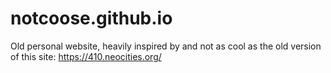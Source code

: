 # notcoose.github.io

Old personal website, heavily inspired by and not as cool as the old version of this site: https://410.neocities.org/
